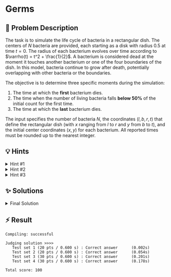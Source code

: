 # Germs

## 📝 Problem Description

The task is to simulate the life cycle of bacteria in a rectangular dish. The centers of $N$ bacteria are provided, each starting as a disk with radius $0.5$ at time $t=0$. The radius of each bacterium evolves over time according to $\varrho(t) = t^2 + \frac{1}{2}$. A bacterium is considered dead at the moment it touches another bacterium or one of the four boundaries of the dish. In this model, bacteria continue to grow after death, potentially overlapping with other bacteria or the boundaries.

The objective is to determine three specific moments during the simulation:
1. The time at which the **first** bacterium dies.
2. The time when the number of living bacteria falls **below 50%** of the initial count for the first time.
3. The time at which the **last** bacterium dies.

The input specifies the number of bacteria $N$, the coordinates $(l, b, r, t)$ that define the rectangular dish (with $x$ ranging from $l$ to $r$ and $y$ from $b$ to $t$), and the initial center coordinates $(x, y)$ for each bacterium. All reported times must be rounded up to the nearest integer.

## 💡 Hints

<details>

<summary>Hint #1</summary>

The problem asks for specific times, but the events (deaths) are triggered by distances. A bacterium dies when its radius reaches a certain critical value. This value is determined by either the distance to a boundary or the distance to another bacterium. Can you establish a mathematical relationship between the death radius and the time of death?

</details>

<details>

<summary>Hint #2</summary>

Instead of trying to find the three required times directly, consider a different approach. What if you could calculate the exact time of death for *every single bacterium* given its radius when it dies? If you had a list of all $N$ death times, you could simply sort them. The first, median, and last death events would then correspond to the minimum, median, and maximum values in this sorted list.

</details>

<details>

<summary>Hint #3</summary>

To find the death time for each bacterium, you need to find its closest obstacle. This obstacle is either a wall or another bacterium. Finding the closest bacterium for every single bacterium by checking all pairs would take $O(N^2)$ time, which is too slow for the given constraints. This is a classic nearest-neighbor search problem. Consider using a spatial data structure to speed up this search. A Delaunay triangulation has a crucial property: the nearest neighbor of any point is guaranteed to be one of its adjacent vertices in the triangulation. This dramatically reduces the number of distance calculations needed.

</details>

## ✨ Solutions

<details>

<summary>Final Solution</summary>

This problem asks us to find the times of three specific events: the first death, the point where half the bacteria are dead, and the last death. The core of the problem lies in determining when each individual bacterium dies.

### From Time to Distance (and back)

The radius of a bacterium at time $t$ is given by $\varrho(t) = t^2 + \frac{1}{2}$. Instead of working with time directly, it's more convenient to work with distances and radii, which are natural in a geometric setting. We can determine the critical radius at which a bacterium dies and then convert this radius back to a time.

By rearranging the given formula, we can express time $t$ as a function of a given radius $R$:
$$ R = t^2 + \frac{1}{2} \quad \implies \quad t^2 = R - \frac{1}{2} \quad \implies \quad t = \sqrt{R - \frac{1}{2}} $$
This formula allows us to calculate the time of death if we know the radius of the bacterium at that moment.

Our problem is now transformed: for each bacterium, what is the radius at which it dies? Once we have these "death radii" for all $N$ bacteria, we can sort them. The first, median, and last death times correspond to the minimum, median, and maximum death radii.

### Calculating the Death Radius

A bacterium dies for one of two reasons:
1.  **It hits a boundary:** A bacterium centered at $(x, y)$ is contained within a dish defined by $l \le x' \le r$ and $b \le y' \le t$. The distances to the four boundaries are $x-l$, $r-x$, $y-b$, and $t-y$. The bacterium will touch the nearest boundary first. Therefore, the radius at which it would die from hitting a boundary is:
    $R_{\text{boundary}} = \min(x-l, r-x, y-b, t-y)$.

2.  **It hits another bacterium:** When two bacteria touch, their centers are separated by a distance equal to the sum of their radii. Since all bacteria grow at the same rate, they will have the same radius $R$ at any given time $t$. If two bacteria with centers $p_i$ and $p_j$ touch, the distance between them is $\|p_i - p_j\| = R + R = 2R$. Thus, the radius at which they touch is $R = \frac{\|p_i - p_j\|}{2}$. A bacterium `i` will die from the first bacterium it touches, which is its nearest neighbor.

The actual death radius for a bacterium $i$, let's call it $R_{\text{death}, i}$, is the minimum of the radii required to hit any obstacle:
$$ R_{\text{death}, i} = \min\left(R_{\text{boundary}}, \min_{j \neq i} \frac{\|p_i - p_j\|}{2}\right) $$

### Efficiently Finding Nearest Neighbors with Delaunay Triangulation

Calculating the nearest neighbor for each bacterium by checking all other $N-1$ bacteria results in an $O(N^2)$ algorithm, which is too slow. This is where **Delaunay triangulation** becomes essential. A fundamental property of Delaunay triangulations is that for any vertex $v$, its nearest neighbor in the point set is one of the vertices connected to $v$ by an edge in the triangulation. This reduces the search for the nearest neighbor of a point from $N-1$ candidates to just its handful of adjacent vertices in the triangulation, leading to a much faster overall solution.

### Final Algorithm

The final algorithm is as follows:

1.  **Construct Delaunay Triangulation:** Read all $N$ bacterium center coordinates and insert them into a Delaunay triangulation.
2.  **Calculate Death Radii:** For each vertex (bacterium) `v` in the triangulation:
    - Calculate the distance to the nearest boundary, $R_{\text{boundary}}$.
    - Find the minimum distance to an adjacent vertex in the triangulation. Let this be $\|p_v - p_{neighbor}\|$. The corresponding collision radius is $R_{\text{cell}} = \frac{\|p_v - p_{neighbor}\|}{2}$.
    - The death radius for `v` is $R_{\text{death}} = \min(R_{\text{boundary}}, R_{\text{cell}})$.
3.  **Use Squared Distances:** To avoid costly `sqrt` operations, we work with squared radii and squared distances.
    *   $R_{\text{death}}^2 = \min(R_{\text{boundary}}^2, (R_{\text{cell}})^2) = \min(( \min(\dots))^2, \frac{\|p_v - p_{neighbor}\|^2}{4})$.
    *   We compute this squared death radius for each of the $N$ bacteria and store them in a vector.
4.  **Find Event Times:**
    - Sort the vector of squared death radii.
    - The first death corresponds to the smallest squared radius: `death_distances[0]`.
    - The "median" death (when the count of living bacteria drops below 50%) corresponds to the element at index `floor(N/2)`.
    - The last death corresponds to the largest squared radius: `death_distances[N-1]`.
5.  **Convert to Time:** For each of the three selected squared death radii, $R_{\text{death}}^2$, convert it back to time using the formula $t = \sqrt{\sqrt{R_{\text{death}}^2} - 0.5}$ and round the result up to the nearest integer.

### Code
```cpp
#include <iostream>
#include <vector>
#include <limits>
#include <algorithm>

#include <CGAL/Exact_predicates_inexact_constructions_kernel.h>
#include <CGAL/Delaunay_triangulation_2.h>

#include <CGAL/Exact_predicates_inexact_constructions_kernel.h>
#include <CGAL/Delaunay_triangulation_2.h>
#include <CGAL/Triangulation_vertex_base_with_info_2.h>
#include <CGAL/Triangulation_face_base_2.h>

typedef CGAL::Exact_predicates_inexact_constructions_kernel K;
typedef CGAL::Delaunay_triangulation_2<K>  Triangulation;

typedef Triangulation::Finite_vertices_iterator VertexIterator;
typedef Triangulation::Edge_circulator EdgeCirculator;

typedef K::Point_2 Point;

int squared_distance_to_time(K::FT d) {
  // Calculate exact time
  K::FT t = std::sqrt(std::sqrt(d) - 0.5);
  
  // Round up to next integer;
  int out = std::ceil(CGAL::to_double(t));
  while (out < t) out += 1;
  while (out-1 >= t) out -= 1;
  
  return out;
}

int main() {
  std::ios_base::sync_with_stdio(false);
  
  while(true) {
    // ===== READ INPUT =====
    int n; std::cin >> n;
    if(n == 0) { break; } // Terminate if end of input is reached
    
    int l, b, r, t; std::cin >> l >> b >> r >> t;
    
    std::vector<Point> points; points.reserve(n);
    for(int i = 0; i < n; ++i) {
      int x, y; std::cin >> x >> y;
      points.emplace_back(x, y);
    }
    
    // ===== TRIANGULATION =====
    Triangulation tri;
    tri.insert(points.begin(), points.end());
    
    // ===== DETERMINE DEATH DISTANCES =====
    std::vector<double> death_distances; death_distances.reserve(n);
    for(VertexIterator v = tri.finite_vertices_begin(); v != tri.finite_vertices_end(); ++v) {
      Point p = v->point();
      
      // Calculate distance to border
      double x_dist = std::min(p.x() - l, r - p.x());
      double y_dist = std::min(p.y() - b, t - p.y());
      double border_dist = std::min(x_dist, y_dist);
      double squared_border_dist = std::pow(border_dist, 2);
      
      // Find the shortest edge distance
      double shortest_edge = std::numeric_limits<double>::max();
      
      EdgeCirculator e = tri.incident_edges(v);
      if(e != 0) {  // Check if the circulator is valid
        do {
          if (!tri.is_infinite(e)) {  
            // Note, we have to divide by 4 here as both germs grow towards each other
            // Therefore we have to divide by 2, but since we are considering squared distances
            // we divide by 4
            shortest_edge = std::min(shortest_edge, tri.segment(e).squared_length() / 4);
          }
        } while (++e != tri.incident_edges(v));
      }
      
      // Add the death distance to the vector
      death_distances.push_back(std::min(squared_border_dist, shortest_edge));
    }
    
    // ==== CALCULATE QUERY TIMES =====
    std::sort(death_distances.begin(), death_distances.end());
    
    std::cout << squared_distance_to_time(death_distances[0]) << " " <<
                squared_distance_to_time(death_distances[std::floor(death_distances.size() / 2)]) << " " <<
                 squared_distance_to_time(death_distances[death_distances.size() - 1]) << std::endl;
  }
}
```
</details>

## ⚡ Result

```plaintext
Compiling: successful

Judging solution >>>>
   Test set 1 (20 pts / 0.600 s) : Correct answer      (0.002s)
   Test set 2 (20 pts / 0.600 s) : Correct answer      (0.054s)
   Test set 3 (30 pts / 0.600 s) : Correct answer      (0.201s)
   Test set 4 (30 pts / 0.600 s) : Correct answer      (0.178s)

Total score: 100
```